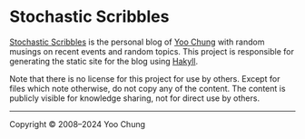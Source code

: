 # Stochastic Scribbles

[Stochastic Scribbles] is the personal blog of [Yoo Chung]
with random musings on recent events and random topics.
This project is responsible for generating the static site
for the blog using [Hakyll].

Note that there is no license for this project for use by others.
Except for files which note otherwise, do not copy any of the content.
The content is publicly visible for knowledge sharing, not for direct use by others.

[Stochastic Scribbles]: https://blog.chungyc.org/
[Yoo Chung]: https://chungyc.org/
[Hakyll]: https://jaspervdj.be/hakyll/

---

Copyright &copy; 2008&ndash;2024 Yoo Chung
